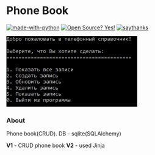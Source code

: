 # Phone Book
[![made-with-python](https://img.shields.io/badge/Made%20with-Python-blue.svg)](https://www.python.org) [![Open Source? Yes!](https://badgen.net/badge/Open%20Source%20%3F/Yes%21/ab24db?icon=github)](https://github.com/xistadi/PhoneBook) [![saythanks](https://img.shields.io/badge/say-thanks-ff69b4.svg)](https://www.donationalerts.com/c/xistadi)

![image](https://github.com/xistadi/PhoneBook/blob/main/images/start.jpg)

### About
Phone book(CRUD). DB - sqlite(SQLAlchemy)

**V1** - CRUD phone book
**V2** - used Jinja
